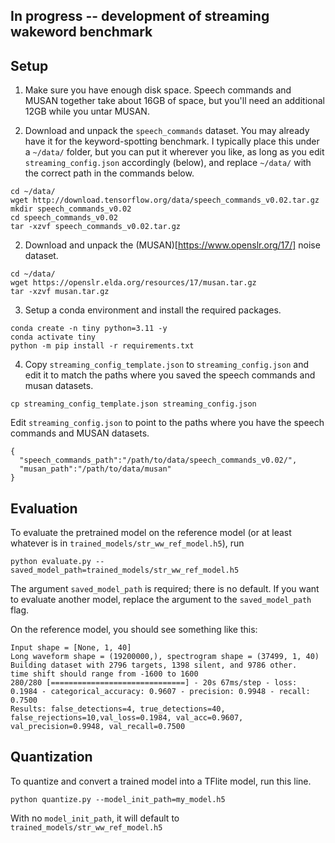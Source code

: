 ## In progress -- development of streaming wakeword benchmark

## Setup

1. Make sure you have enough disk space.  Speech commands and MUSAN together take about 16GB of space, but you'll need an additional 12GB while you untar MUSAN.

2. Download and unpack the `speech_commands` dataset.  You may already have it for the keyword-spotting benchmark. I typically place this under a `~/data/` folder, but you can put it wherever you like, as long as you edit `streaming_config.json` accordingly (below), and replace `~/data/` with the correct path in the commands below.
```
cd ~/data/
wget http://download.tensorflow.org/data/speech_commands_v0.02.tar.gz
mkdir speech_commands_v0.02
cd speech_commands_v0.02
tar -xzvf speech_commands_v0.02.tar.gz
```

2. Download and unpack the (MUSAN)[https://www.openslr.org/17/] noise dataset. 
```
cd ~/data/
wget https://openslr.elda.org/resources/17/musan.tar.gz
tar -xzvf musan.tar.gz
```

3. Setup a conda environment and install the required packages.
```
conda create -n tiny python=3.11 -y
conda activate tiny
python -m pip install -r requirements.txt
```

4. Copy `streaming_config_template.json` to `streaming_config.json` and edit it to match the paths where you saved the speech commands and musan datasets.
```
cp streaming_config_template.json streaming_config.json
```
Edit `streaming_config.json` to point to the paths where you have the speech commands and MUSAN datasets.
```
{
  "speech_commands_path":"/path/to/data/speech_commands_v0.02/",
  "musan_path":"/path/to/data/musan"
}
```

## Evaluation
To evaluate the pretrained model on the reference model (or at least whatever is in `trained_models/str_ww_ref_model.h5`), run
```
python evaluate.py --saved_model_path=trained_models/str_ww_ref_model.h5
```
The argument `saved_model_path` is required; there is no default. If you want to evaluate another model, replace the argument to the `saved_model_path` flag.

On the reference model, you should see something like this:

```
Input shape = [None, 1, 40]
Long waveform shape = (19200000,), spectrogram shape = (37499, 1, 40)
Building dataset with 2796 targets, 1398 silent, and 9786 other.
time shift should range from -1600 to 1600
280/280 [==============================] - 20s 67ms/step - loss: 0.1984 - categorical_accuracy: 0.9607 - precision: 0.9948 - recall: 0.7500    
Results: false_detections=4, true_detections=40, false_rejections=10,val_loss=0.1984, val_acc=0.9607, val_precision=0.9948, val_recall=0.7500
```

## Quantization
To quantize and convert a trained model into a TFlite model, run this line.
```
python quantize.py --model_init_path=my_model.h5
```
With no `model_init_path`, it will default to `trained_models/str_ww_ref_model.h5`
